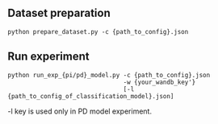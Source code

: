 ## Dataset preparation
```buildoutcfg
python prepare_dataset.py -c {path_to_config}.json
```

## Run experiment 
```buildoutcfg
python run_exp_{pi/pd}_model.py -c {path_to_config}.json
                                -w {your_wandb_key'}
                                [-l {path_to_config_of_classification_model}.json]
```
-l key is used only in PD model experiment.